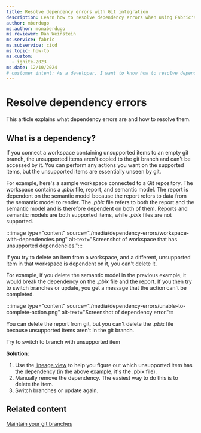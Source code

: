 ```yaml
---
title: Resolve dependency errors with Git integration
description: Learn how to resolve dependency errors when using Fabric's git integration tools, including identifying unsupported items and removing dependencies.
author: mberdugo
ms.author: monaberdugo
ms.reviewer: Dan Weinstein
ms.service: fabric
ms.subservice: cicd
ms.topic: how-to
ms.custom:
  - ignite-2023
ms.date: 12/10/2024
# customer intent: As a developer, I want to know how to resolve dependency errors when using Fabric's git integration tools.
---
```


# Resolve dependency errors

This article explains what dependency errors are and how to resolve them.

## What is a dependency?

If you connect a workspace containing unsupported items to an empty git branch, the unsupported items aren't copied to the git branch and can't be accessed by it. You can perform any actions you want on the supported items, but the unsupported items are essentially unseen by git.

For example, here's a sample workspace connected to a Git repository. The workspace contains a *.pbix* file, report, and semantic model. The report is dependent on the semantic model because the report refers to data from the semantic model to render. The *.pbix* file refers to both the report and the semantic model and is therefore dependent on both of them. Reports and semantic models are both supported items, while *.pbix* files are not supported.

:::image type="content" source="./media/dependency-errors/workspace-with-dependencies.png" alt-text="Screenshot of workspace that has unsupported dependencies.":::

If you try to delete an item from a workspace, and a different, unsupported item in that workspace is dependent on it, you can't delete it.

For example, if you delete the semantic model in the previous example, it would break the dependency on the *.pbix* file and the report. If you then try to switch branches or update, you get a message that the action can't be completed.

:::image type="content" source="./media/dependency-errors/unable-to-complete-action.png" alt-text="Screenshot of dependency error.":::

You can delete the report from git, but you can't delete the *.pbix* file because unsupported items aren't in the git branch.

Try to switch to branch with unsupported item

**Solution**:

1. Use the [lineage view](../../governance/lineage.md) to help you figure out which unsupported item has the dependency (in the above example, it's the .pbix file).
1. Manually remove the dependency. The easiest way to do this is to delete the item.
1. Switch branches or update again.

## Related content

[Maintain your git branches](./manage-branches.md)
